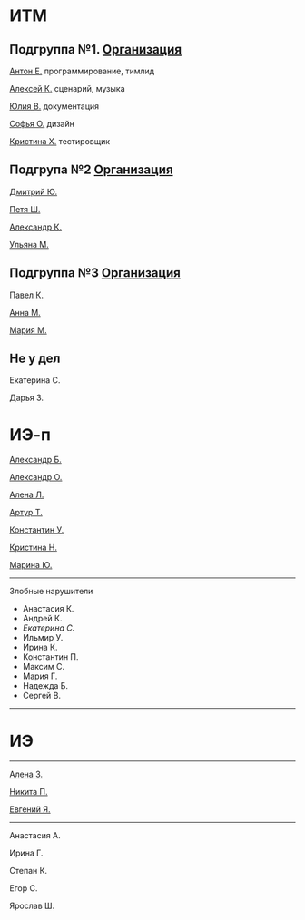 # ИТМ
## Подгруппа №1. [Организация](https://github.com/KazuraInteractive)
[Антон Е.](https://github.com/KumikoKazura) программирование, тимлид

[Алексей К.](https://github.com/DIKIY2018) сценарий, музыка

[Юлия В.](https://github.com/VorobeyJ) документация

[Софья О.](https://github.com/SofyaOjegova) дизайн

[Кристина Х.](https://github.com/crystallixa) тестировщик

## Подгрупа №2 [Организация](https://github.com/SaPeUlDi/TestGameNazvanieVremennoe)

[Дмитрий Ю.](https://github.com/deadmoroz583/test)

[Петя Ш.](https://github.com/earthman10/gamedev)

[Александр К.](https://github.com/Lofetty/ProjectPublicRep)

[Ульяна М.](https://github.com/SaPeUlDi/TestGameNazvanieVremennoe)

## Подгруппа №3 [Организация](https://github.com/PavelKunof/sea-battle)
 
[Павел К.](https://github.com/PavelKunof/)

[Анна М.](https://github.com/MaximovaAnna/)

[Мария М.](https://github.com/MaryaJonn)

## Не у дел

Екатерина С.

Дарья З.


# ИЭ-п

[Александр Б.](https://github.com/sasha4713)

[Александр О.](https://github.com/Karamax/SE)

[Алена Л.](https://github.com/AlenaLotsmanova)

[Артур Т.](https://github.com/catran97)

[Константин У.](https://github.com/KostyaUstyancev)

[Кристина Н.](https://github.com/KristinaN98)

[Марина Ю.](https://github.com/yudinaMarina/)
 
 ----

Злобные нарушители
* Анастасия К.
* Андрей К.
* _Екатерина С._
* Ильмир У.
* Ирина К.
* Константин П.
* Максим С.
* Мария Г.
* Надежда Б.
* Сергей В.


----

# ИЭ

----

[Алена З.](https://github.com/zuevaaa)

[Никита П.](https://github.com/Deathmatchh)

[Евгений Я.](https://github.com/EYagudin)


---

Анастасия А.

Ирина Г.

Степан К.

Егор С.

Ярослав Ш.
